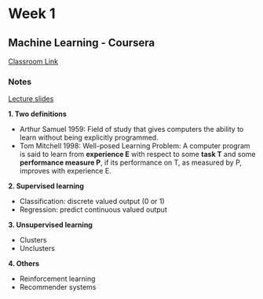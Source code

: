 # Week 1
## Machine Learning - Coursera 
[Classroom Link](https://www.coursera.org/learn/machine-learning/home/welcome)
### Notes 
[Lecture slides](https://d18ky98rnyall9.cloudfront.net/_974fa7509d583eabb592839f9716fe25_Lecture1.pdf?Expires=1601683200&Signature=jdlQS9QmiQ9Zffbje~qneQnVf79WF0-a4IOS22D0a1ivSQ2BthZaNSkAowYDkR47Hz-L1J1r8QYzACRBDnhA5dy1hokPhdrCmBK5qroykV5O8z2ZVbNapDIC1kQw4SdG0quPTJuTqiKH5KsXmtiFjHbVoDaCRHYEpW29zSK9kHs_&Key-Pair-Id=APKAJLTNE6QMUY6HBC5A)

**1. Two definitions**
  * Arthur Samuel 1959:  Field of study that gives computers the ability to learn without being explicitly programmed. 
  * Tom Mitchell 1998: Well-posed Learning Problem: A computer program is said to learn from **experience E** with respect to some **task T** and some **performance measure P**, if its performance on T, as measured by P, improves with experience E. 
  
**2. Supervised learning**
  * Classification: discrete valued output (0 or 1)
  * Regression: predict continuous valued output 
  
**3. Unsupervised learning**
  * Clusters
  * Unclusters
  
**4. Others**
  * Reinforcement learning 
  * Recommender systems
